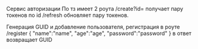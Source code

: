 Сервис авторизации
По тз имеет 2 роута
/create?id=  получает пару токенов по id
/refresh обновляет пару токенов.


Генерация GUID и добавление пользователя, регистрация в роуте /register
{
    "name":"name",
    "age":"age",
    "password":"password"
}
в ответ возвращает GUID
